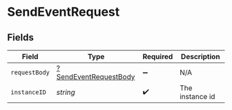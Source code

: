 # SendEventRequest


## Fields

| Field                                                                    | Type                                                                     | Required                                                                 | Description                                                              |
| ------------------------------------------------------------------------ | ------------------------------------------------------------------------ | ------------------------------------------------------------------------ | ------------------------------------------------------------------------ |
| `requestBody`                                                            | [?SendEventRequestBody](../../models/operations/SendEventRequestBody.md) | :heavy_minus_sign:                                                       | N/A                                                                      |
| `instanceID`                                                             | *string*                                                                 | :heavy_check_mark:                                                       | The instance id                                                          |